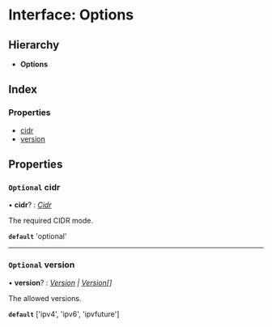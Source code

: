 
# Interface: Options

## Hierarchy

* **Options**

## Index

### Properties

* [cidr](_address_3_2_0_index_d_.ip.options.md#optional-cidr)
* [version](_address_3_2_0_index_d_.ip.options.md#optional-version)

## Properties

### `Optional` cidr

• **cidr**? : *[Cidr](../modules/_address_3_2_0_index_d_.ip.md#cidr)*

The required CIDR mode.

**`default`** 'optional'

___

### `Optional` version

• **version**? : *[Version](../modules/_address_3_2_0_index_d_.ip.md#version) | [Version](../modules/_address_3_2_0_index_d_.ip.md#version)[]*

The allowed versions.

**`default`** ['ipv4', 'ipv6', 'ipvfuture']
